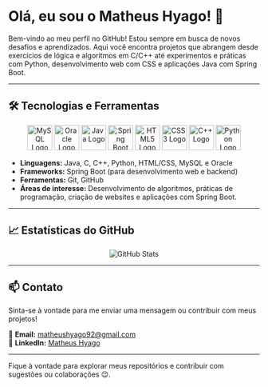 # Olá, eu sou o Matheus Hyago! 👋

Bem-vindo ao meu perfil no GitHub! Estou sempre em busca de novos desafios e aprendizados. Aqui você encontra projetos que abrangem desde exercícios de lógica e algoritmos em C/C++ até experimentos e práticas com Python, desenvolvimento web com CSS e aplicações Java com Spring Boot.

---

## 🛠️ Tecnologias e Ferramentas  

<p align="center">
  <!-- Logo MySQL -->
  <img src="https://cdn.jsdelivr.net/gh/devicons/devicon/icons/mysql/mysql-original-wordmark.svg" alt="MySQL Logo" width="50" />

  <!-- Logo Oracle -->
  <img src="https://cdn.jsdelivr.net/gh/devicons/devicon/icons/oracle/oracle-original.svg" alt="Oracle Logo" width="50" />

  <!-- Logo Java -->
  <img src="https://cdn.jsdelivr.net/gh/devicons/devicon/icons/java/java-original.svg" alt="Java Logo" width="50" />

  <!-- Logo Spring -->
  <img src="https://cdn.jsdelivr.net/gh/devicons/devicon/icons/spring/spring-original.svg" alt="Spring Boot Logo" width="50" />

  <!-- Logo HTML -->
  <img src="https://cdn.jsdelivr.net/gh/devicons/devicon/icons/html5/html5-original.svg" alt="HTML5 Logo" width="50" />

  <!-- Logo CSS -->
  <img src="https://cdn.jsdelivr.net/gh/devicons/devicon/icons/css3/css3-original.svg" alt="CSS3 Logo" width="50" />

  <!-- Logo C++ -->
  <img src="https://cdn.jsdelivr.net/gh/devicons/devicon/icons/cplusplus/cplusplus-original.svg" alt="C++ Logo" width="50" />

  <!-- Logo Python -->
  <img src="https://cdn.jsdelivr.net/gh/devicons/devicon/icons/python/python-original.svg" alt="Python Logo" width="50" />
</p>


- **Linguagens:** Java, C, C++, Python, HTML/CSS, MySQL e Oracle
- **Frameworks:** Spring Boot (para desenvolvimento web e backend)  
- **Ferramentas:** Git, GitHub  
- **Áreas de interesse:** Desenvolvimento de algoritmos, práticas de programação, criação de websites e aplicações com Spring Boot.  

---

## 📈 Estatísticas do GitHub  

<p align="center">
  <img src="https://github-readme-stats.vercel.app/api?username=MatheusHyago&show_icons=true&theme=dark" alt="GitHub Stats">
</p>

---

## 📫 Contato  

Sinta-se à vontade para me enviar uma mensagem ou contribuir com meus projetos!  

📧 **Email:** [matheushyago92@gmail.com](mailto:matheushyago92@gmail.com)  
🔗 **LinkedIn:** [Matheus Hyago](https://www.linkedin.com/in/matheus-hyago-662897260/)  

---

Fique à vontade para explorar meus repositórios e contribuir com sugestões ou colaborações 😉.
